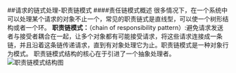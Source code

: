 ##请求的链式处理-职责链模式
####责任链模式概述
很多情况下，在一个系统中可以处理某个请求的对象不止一个，常见的职责链式是直线型，可以使一个树形结构或者一个环。
**职责链模式：**（chain of responsibility pattern）:避免请求发送者与接受者耦合在一起，让多个对象都有可能接受请求，将这些请求连接成一条链，并且沿着这条链传递请求，直到有对象处理它为止。职责链模式是一种对象行为模式。
职责链模式结构的核心在于引进了一个抽象处理者。
![职责链模式结构图](file:///F:\yaoyaohao\workspaceIdea\matthew-alpha\matthew-designPattern-practice\src\main\webapp\webstatic\images\chain_001.gif)

